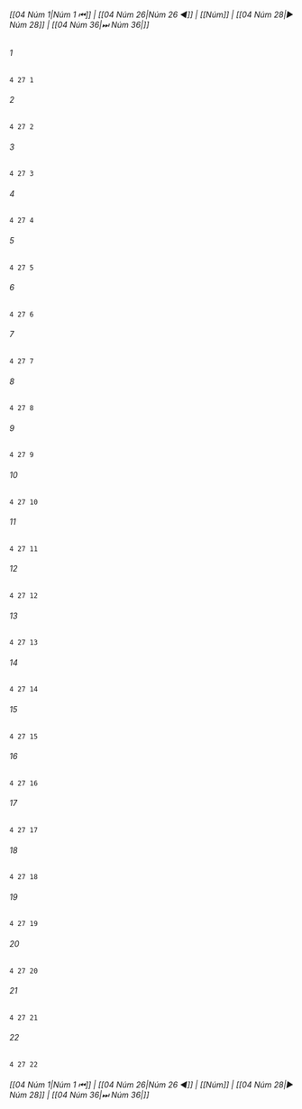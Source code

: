 
###### [[04 Núm 1|Núm 1 ⏮]] | [[04 Núm 26|Núm 26 ◀]] | [[Núm]] | [[04 Núm 28|▶ Núm 28]] | [[04 Núm 36|⏭ Núm 36|]]

###### 1
``` verse
4 27 1 
```
###### 2
``` verse
4 27 2 
```
###### 3
``` verse
4 27 3 
```
###### 4
``` verse
4 27 4 
```
###### 5
``` verse
4 27 5 
```
###### 6
``` verse
4 27 6 
```
###### 7
``` verse
4 27 7 
```
###### 8
``` verse
4 27 8 
```
###### 9
``` verse
4 27 9 
```
###### 10
``` verse
4 27 10 
```
###### 11
``` verse
4 27 11 
```
###### 12
``` verse
4 27 12 
```
###### 13
``` verse
4 27 13 
```
###### 14
``` verse
4 27 14 
```
###### 15
``` verse
4 27 15 
```
###### 16
``` verse
4 27 16 
```
###### 17
``` verse
4 27 17 
```
###### 18
``` verse
4 27 18 
```
###### 19
``` verse
4 27 19 
```
###### 20
``` verse
4 27 20 
```
###### 21
``` verse
4 27 21 
```
###### 22
``` verse
4 27 22 
```

###### [[04 Núm 1|Núm 1 ⏮]] | [[04 Núm 26|Núm 26 ◀]] | [[Núm]] | [[04 Núm 28|▶ Núm 28]] | [[04 Núm 36|⏭ Núm 36|]]

